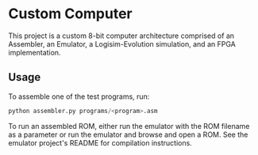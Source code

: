 # Custom Computer
This project is a custom 8-bit computer architecture comprised of an Assembler, an Emulator,
a Logisim-Evolution simulation, and an FPGA implementation.

## Usage
To assemble one of the test programs, run:
``` python
python assembler.py programs/<program>.asm
```
To run an assembled ROM, either run the emulator with the ROM filename as a parameter or
run the emulator and browse and open a ROM. See the emulator project's README for compilation
instructions. 
